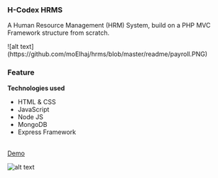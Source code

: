 <h3>H-Codex HRMS</h3>

<p>A Human Resource Management (HRM) System, build on a PHP MVC Framework structure from scratch.</p>
![alt text](https://github.com/moElhaj/hrms/blob/master/readme/payroll.PNG)
<h3>Feature</h3>





<strong>Technologies used</strong>
<ul>
<li>HTML & CSS</li>
<li>JavaScript</li>
<li>Node JS</li>
<li>MongoDB</li>
<li>Express Framework</li>
  

</ul>
<br>
<a href="https://f-codex.herokuapp.com" target="_blank">Demo</a> 


![alt text](https://github.com/moElhaj/hrms/blob/master/readme/employees.PNG)
